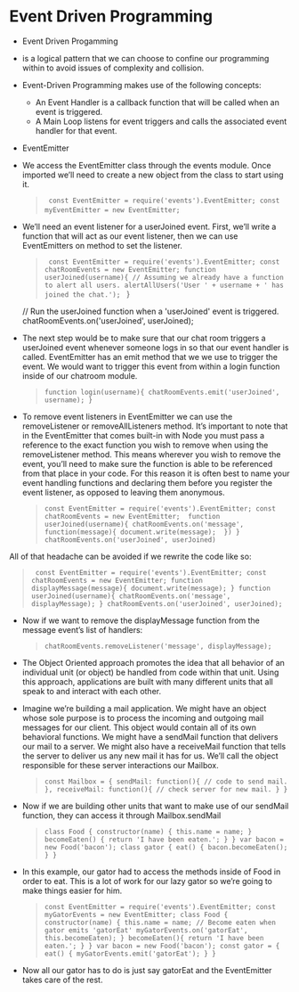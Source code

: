 # Event Driven Programming

-  Event Driven Progamming 
  -  is a logical pattern that we can choose to confine our programming within to avoid issues of complexity and collision.
- Event-Driven Programming makes use of the following concepts:

  - An Event Handler is a callback function that will be called when an event is triggered.
  - A Main Loop listens for event triggers and calls the associated event handler for that event.

 - EventEmitter
  - We access the EventEmitter class through the events module. Once imported we’ll need to create a new object from the class to start using it.
  
    > `  const EventEmitter = require('events').EventEmitter;
    const myEventEmitter = new EventEmitter;   ` 

-  We’ll need an event listener for a userJoined event. First, we’ll write a function that will act as our event listener, then we can use EventEmitters on method to set the listener.

    > `  const EventEmitter = require('events').EventEmitter;
        const chatRoomEvents = new EventEmitter;
      function userJoined(username){
      // Assuming we already have a function to alert all users.
      alertAllUsers('User ' + username + ' has joined the chat.');  `
      }

      // Run the userJoined function when a 'userJoined' event is triggered.
      chatRoomEvents.on('userJoined', userJoined);

- The next step would be to make sure that our chat room triggers a userJoined event whenever someone logs in so that our event handler is called. EventEmitter has an emit method that we we use to trigger the event. We would want to trigger this event from within a login function inside of our chatroom module.

    > `function login(username){
      chatRoomEvents.emit('userJoined', username);
      }`

- To remove event listeners in EventEmitter we can use the removeListener or removeAllListeners method. It’s important to note that in the EventEmitter that comes built-in with Node you must pass a reference to the exact function you wish to remove when using the removeListener method. This means wherever you wish to remove the event, you’ll need to make sure the function is able to be referenced from that place in your code. For this reason it is often best to name your event handling functions and declaring them before you register the event listener, as opposed to leaving them anonymous.

    > `const EventEmitter = require('events').EventEmitter;
const chatRoomEvents = new EventEmitter; 
function userJoined(username){
  chatRoomEvents.on('message', function(message){
    document.write(message); 
  })
}
chatRoomEvents.on('userJoined', userJoined)  `

All of that headache can be avoided if we rewrite the code like so:

  >  `  const EventEmitter = require('events').EventEmitter;
const chatRoomEvents = new EventEmitter;
function displayMessage(message){
  document.write(message);
}
function userJoined(username){
  chatRoomEvents.on('message', displayMessage);
}
chatRoomEvents.on('userJoined', userJoined); `

- Now if we want to remove the displayMessage function from the message event’s list of handlers:
  > ` chatRoomEvents.removeListener('message', displayMessage); `


- The Object Oriented approach promotes the idea that all behavior of an individual unit (or object) be handled from code within that unit. Using this approach, applications are built with many different units that all speak to and interact with each other.

- Imagine we’re building a mail application. We might have an object whose sole purpose is to process the incoming and outgoing mail messages for our client. This object would contain all of its own behavioral functions. We might have a sendMail function that delivers our mail to a server. We might also have a receiveMail function that tells the server to deliver us any new mail it has for us. We’ll call the object responsible for these server interactions our Mailbox.
  > `const Mailbox = {
  sendMail: function(){
    // code to send mail.
  },
  receiveMail: function(){
    // check server for new mail.
  }
}`

- Now if we are building other units that want to make use of our sendMail function, they can access it through Mailbox.sendMail
  > `class Food {
  constructor(name) {
    this.name = name;
  }
  becomeEaten() {
    return 'I have been eaten.';
  }
}
var bacon = new Food('bacon');
class gator {
  eat() {
    bacon.becomeEaten();
  }
}` 

- In this example, our gator had to access the methods inside of Food in order to eat. This is a lot of work for our lazy gator so we’re going to make things easier for him.
  > ` const EventEmitter = require('events').EventEmitter;
const myGatorEvents = new EventEmitter;
class Food {
  constructor(name) {
    this.name = name;
    // Become eaten when gator emits 'gatorEat'
    myGatorEvents.on('gatorEat', this.becomeEaten);
  }
  becomeEaten(){
    return 'I have been eaten.';
  }
}
var bacon = new Food('bacon');
const gator = {
  eat() {
    myGatorEvents.emit('gatorEat');
  }
} `

- Now all our gator has to do is just say gatorEat and the EventEmitter takes care of the rest.

